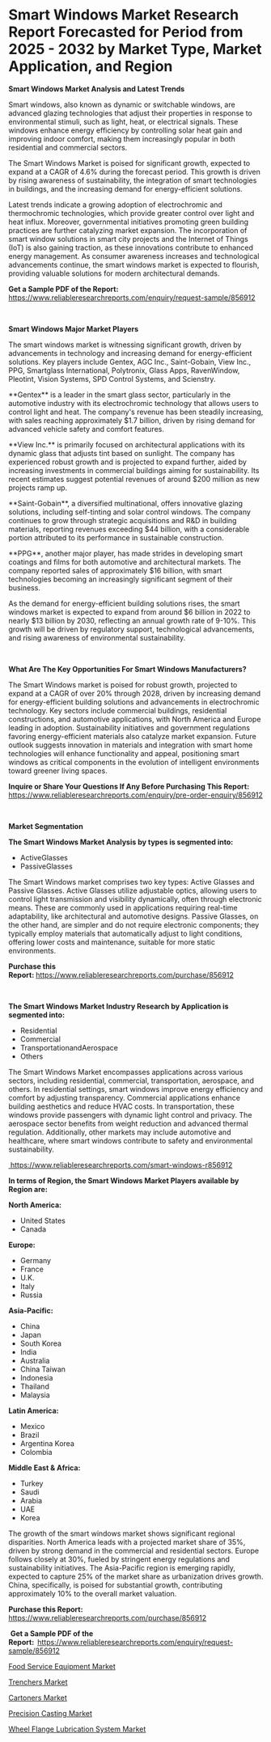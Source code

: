<p><h1>Smart Windows Market Research Report Forecasted for Period from 2025 -  2032 by Market Type, Market Application, and Region</h1></p><p><strong>Smart Windows Market Analysis and Latest Trends</strong></p>
<p><p>Smart windows, also known as dynamic or switchable windows, are advanced glazing technologies that adjust their properties in response to environmental stimuli, such as light, heat, or electrical signals. These windows enhance energy efficiency by controlling solar heat gain and improving indoor comfort, making them increasingly popular in both residential and commercial sectors.</p><p>The Smart Windows Market is poised for significant growth, expected to expand at a CAGR of 4.6% during the forecast period. This growth is driven by rising awareness of sustainability, the integration of smart technologies in buildings, and the increasing demand for energy-efficient solutions. </p><p>Latest trends indicate a growing adoption of electrochromic and thermochromic technologies, which provide greater control over light and heat influx. Moreover, governmental initiatives promoting green building practices are further catalyzing market expansion. The incorporation of smart window solutions in smart city projects and the Internet of Things (IoT) is also gaining traction, as these innovations contribute to enhanced energy management. As consumer awareness increases and technological advancements continue, the smart windows market is expected to flourish, providing valuable solutions for modern architectural demands.</p></p>
<p><strong>Get a Sample PDF of the Report:&nbsp;</strong> <a href="https://www.reliableresearchreports.com/enquiry/request-sample/856912?utm_campaign=24&utm_medium=2&utm_source=Github&utm_content=ia&utm_term=16022025&utm_id=smart-windows">https://www.reliableresearchreports.com/enquiry/request-sample/856912</a></p>
<p>&nbsp;</p>
<p><strong>Smart Windows Major Market Players</strong></p>
<p><p>The smart windows market is witnessing significant growth, driven by advancements in technology and increasing demand for energy-efficient solutions. Key players include Gentex, AGC Inc., Saint-Gobain, View Inc., PPG, Smartglass International, Polytronix, Glass Apps, RavenWindow, Pleotint, Vision Systems, SPD Control Systems, and Scienstry.</p><p>**Gentex** is a leader in the smart glass sector, particularly in the automotive industry with its electrochromic technology that allows users to control light and heat. The company's revenue has been steadily increasing, with sales reaching approximately $1.7 billion, driven by rising demand for advanced vehicle safety and comfort features.</p><p>**View Inc.** is primarily focused on architectural applications with its dynamic glass that adjusts tint based on sunlight. The company has experienced robust growth and is projected to expand further, aided by increasing investments in commercial buildings aiming for sustainability. Its recent estimates suggest potential revenues of around $200 million as new projects ramp up.</p><p>**Saint-Gobain**, a diversified multinational, offers innovative glazing solutions, including self-tinting and solar control windows. The company continues to grow through strategic acquisitions and R&D in building materials, reporting revenues exceeding $44 billion, with a considerable portion attributed to its performance in sustainable construction.</p><p>**PPG**, another major player, has made strides in developing smart coatings and films for both automotive and architectural markets. The company reported sales of approximately $16 billion, with smart technologies becoming an increasingly significant segment of their business.</p><p>As the demand for energy-efficient building solutions rises, the smart windows market is expected to expand from around $6 billion in 2022 to nearly $13 billion by 2030, reflecting an annual growth rate of 9-10%. This growth will be driven by regulatory support, technological advancements, and rising awareness of environmental sustainability.</p></p>
<p>&nbsp;</p>
<p><strong>What Are The Key Opportunities For Smart Windows Manufacturers?</strong></p>
<p><p>The Smart Windows market is poised for robust growth, projected to expand at a CAGR of over 20% through 2028, driven by increasing demand for energy-efficient building solutions and advancements in electrochromic technology. Key sectors include commercial buildings, residential constructions, and automotive applications, with North America and Europe leading in adoption. Sustainability initiatives and government regulations favoring energy-efficient materials also catalyze market expansion. Future outlook suggests innovation in materials and integration with smart home technologies will enhance functionality and appeal, positioning smart windows as critical components in the evolution of intelligent environments toward greener living spaces.</p></p>
<p><strong>Inquire or Share Your Questions If Any Before Purchasing This Report:</strong> <a href="https://www.reliableresearchreports.com/enquiry/pre-order-enquiry/856912?utm_campaign=24&utm_medium=2&utm_source=Github&utm_content=ia&utm_term=16022025&utm_id=smart-windows">https://www.reliableresearchreports.com/enquiry/pre-order-enquiry/856912</a></p>
<p>&nbsp;</p>
<p><strong>Market Segmentation</strong></p>
<p><strong>The Smart Windows Market Analysis by types is segmented into:</strong></p>
<p><ul><li>ActiveGlasses</li><li>PassiveGlasses</li></ul></p>
<p><p>The Smart Windows market comprises two key types: Active Glasses and Passive Glasses. Active Glasses utilize adjustable optics, allowing users to control light transmission and visibility dynamically, often through electronic means. These are commonly used in applications requiring real-time adaptability, like architectural and automotive designs. Passive Glasses, on the other hand, are simpler and do not require electronic components; they typically employ materials that automatically adjust to light conditions, offering lower costs and maintenance, suitable for more static environments.</p></p>
<p><strong>Purchase this Report:&nbsp;</strong><a href="https://www.reliableresearchreports.com/purchase/856912?utm_campaign=24&utm_medium=2&utm_source=Github&utm_content=ia&utm_term=16022025&utm_id=smart-windows">https://www.reliableresearchreports.com/purchase/856912</a></p>
<p>&nbsp;</p>
<p><strong>The Smart Windows Market Industry Research by Application is segmented into:</strong></p>
<p><ul><li>Residential</li><li>Commercial</li><li>TransportationandAerospace</li><li>Others</li></ul></p>
<p><p>The Smart Windows Market encompasses applications across various sectors, including residential, commercial, transportation, aerospace, and others. In residential settings, smart windows improve energy efficiency and comfort by adjusting transparency. Commercial applications enhance building aesthetics and reduce HVAC costs. In transportation, these windows provide passengers with dynamic light control and privacy. The aerospace sector benefits from weight reduction and advanced thermal regulation. Additionally, other markets may include automotive and healthcare, where smart windows contribute to safety and environmental sustainability.</p></p>
<p><a href="https://www.reliableresearchreports.com/smart-windows-r856912?utm_campaign=24&utm_medium=2&utm_source=Github&utm_content=ia&utm_term=16022025&utm_id=smart-windows">&nbsp;https://www.reliableresearchreports.com/smart-windows-r856912</a></p>
<p><strong>In terms of Region, the Smart Windows Market Players available by Region are:</strong></p>
<p>
    <p> <strong> North America: </strong>
        <ul>
            <li>United States</li>
            <li>Canada</li>
        </ul>
        </p> 
    <p> <strong> Europe: </strong>
        <ul>
            <li>Germany</li>
            <li>France</li>
            <li>U.K.</li>
            <li>Italy</li>
            <li>Russia</li>
        </ul>
        </p> 
    <p> <strong> Asia-Pacific: </strong>
        <ul>
            <li>China</li>
            <li>Japan</li>
            <li>South Korea</li>
            <li>India</li>
            <li>Australia</li>
            <li>China Taiwan</li>
            <li>Indonesia</li>
            <li>Thailand</li>
            <li>Malaysia</li>
        </ul>
        </p> 
    <p> <strong> Latin America: </strong>
        <ul>
            <li>Mexico</li>
            <li>Brazil</li>
            <li>Argentina Korea</li>
            <li>Colombia</li>
        </ul>
        </p> 
    <p> <strong> Middle East & Africa: </strong>
        <ul>
            <li>Turkey</li>
            <li>Saudi</li>
            <li>Arabia</li>
            <li>UAE</li>
            <li>Korea</li>
        </ul>
    </p>
    </p>
<p><p>The growth of the smart windows market shows significant regional disparities. North America leads with a projected market share of 35%, driven by strong demand in the commercial and residential sectors. Europe follows closely at 30%, fueled by stringent energy regulations and sustainability initiatives. The Asia-Pacific region is emerging rapidly, expected to capture 25% of the market share as urbanization drives growth. China, specifically, is poised for substantial growth, contributing approximately 10% to the overall market valuation.</p></p>
<p><strong>Purchase this Report: </strong><a href="https://www.reliableresearchreports.com/purchase/856912?utm_campaign=24&utm_medium=2&utm_source=Github&utm_content=ia&utm_term=16022025&utm_id=smart-windows">https://www.reliableresearchreports.com/purchase/856912</a></p>
<p>&nbsp;<strong>Get a Sample PDF of the Report:&nbsp;&nbsp;</strong><a href="https://www.reliableresearchreports.com/enquiry/request-sample/856912?utm_campaign=24&utm_medium=2&utm_source=Github&utm_content=ia&utm_term=16022025&utm_id=smart-windows">https://www.reliableresearchreports.com/enquiry/request-sample/856912</a></p>
<p><strong></strong></p>
<p><p><a href="https://github.com/sharphadan/Market-Research-Report-List-1/blob/main/food-service-equipment-market.md?utm_campaign=24&utm_medium=2&utm_source=Github&utm_content=ia&utm_term=16022025&utm_id=smart-windows">Food Service Equipment Market</a></p><p><a href="https://github.com/anggigpps/Market-Research-Report-List-1/blob/main/trenchers-market.md?utm_campaign=24&utm_medium=2&utm_source=Github&utm_content=ia&utm_term=16022025&utm_id=smart-windows">Trenchers Market</a></p><p><a href="https://github.com/saoneubeh8/Market-Research-Report-List-1/blob/main/cartoners-market.md?utm_campaign=24&utm_medium=2&utm_source=Github&utm_content=ia&utm_term=16022025&utm_id=smart-windows">Cartoners Market</a></p><p><a href="https://github.com/msiyahhonzo46/Market-Research-Report-List-1/blob/main/precision-casting-market.md?utm_campaign=24&utm_medium=2&utm_source=Github&utm_content=ia&utm_term=16022025&utm_id=smart-windows">Precision Casting Market</a></p><p><a href="https://github.com/mohmodsiason/Market-Research-Report-List-1/blob/main/wheel-flange-lubrication-system-market.md?utm_campaign=24&utm_medium=2&utm_source=Github&utm_content=ia&utm_term=16022025&utm_id=smart-windows">Wheel Flange Lubrication System Market</a></p></p>